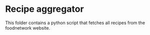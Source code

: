# Recipe aggregator
This folder contains a python script that fetches all recipes from the foodnetwork website.